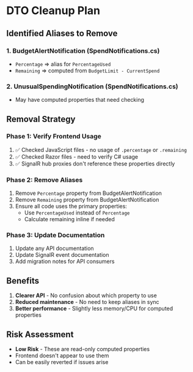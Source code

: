 # DTO Cleanup Plan

## Identified Aliases to Remove

### 1. BudgetAlertNotification (SpendNotifications.cs)
- `Percentage` => alias for `PercentageUsed`
- `Remaining` => computed from `BudgetLimit - CurrentSpend`

### 2. UnusualSpendingNotification (SpendNotifications.cs)
- May have computed properties that need checking

## Removal Strategy

### Phase 1: Verify Frontend Usage
1. ✅ Checked JavaScript files - no usage of `.percentage` or `.remaining`
2. ✅ Checked Razor files - need to verify C# usage
3. ✅ SignalR hub proxies don't reference these properties directly

### Phase 2: Remove Aliases
1. Remove `Percentage` property from BudgetAlertNotification
2. Remove `Remaining` property from BudgetAlertNotification
3. Ensure all code uses the primary properties:
   - Use `PercentageUsed` instead of `Percentage`
   - Calculate remaining inline if needed

### Phase 3: Update Documentation
1. Update any API documentation
2. Update SignalR event documentation
3. Add migration notes for API consumers

## Benefits
1. **Clearer API** - No confusion about which property to use
2. **Reduced maintenance** - No need to keep aliases in sync
3. **Better performance** - Slightly less memory/CPU for computed properties

## Risk Assessment
- **Low Risk** - These are read-only computed properties
- Frontend doesn't appear to use them
- Can be easily reverted if issues arise